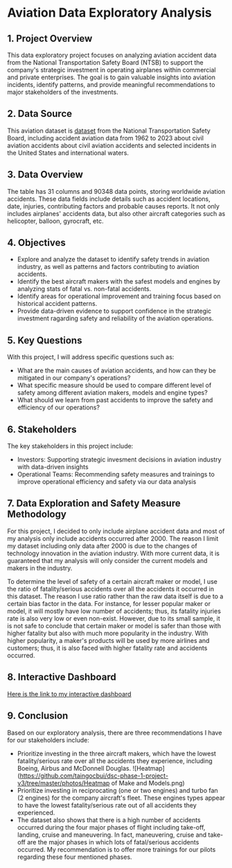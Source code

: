 # Aviation Data Exploratory Analysis

## 1. Project Overview

This data exploratory project focuses on analyzing aviation accident data from the National Transportation Safety Board (NTSB) to support the company's strategic investment in operating airplanes within commercial and private enterprises. The goal is to gain valuable insights into aviation incidents, identify patterns, and provide meaningful recommendations to major stakeholders of the investments.

## 2. Data Source

This aviation dataset is [dataset](https://www.kaggle.com/datasets/khsamaha/aviation-accident-database-synopses) from the National Transportation Safety Board, including accident aviation data from 1962 to 2023 about civil aviation accidents about civil aviation accidents and selected incidents in the United States and international waters.

## 3. Data Overview

The table has 31 columns and 90348 data points, storing worldwide aviation accidents. These data fields include  details such as accident locations, date, injuries, contributing factors and probable causes reports. It not only includes airplanes' accidents data, but also other aircraft categories such as helicopter, balloon, gyrocraft, etc. 

## 4. Objectives
* Explore and analyze the dataset to identify safety trends in aviation industry, as well as patterns and factors contributing to aviation accidents.
* Identify the best aircraft makers with the safest models and engines by analyzing stats of fatal vs. non-fatal accidents.
* Identify areas for operational improvement and training focus based on historical accident patterns.
* Provide data-driven evidence to support confidence in the strategic investment ragarding safety and reliability of the aviation operations.

## 5. Key Questions

With this project, I will address specific questions such as:
* What are the main causes of aviation accidents, and how can they be mitigated in our company's operations?
* What specific measure should be used to compare different level of safety among different aviation makers, models and engine types?
* What should we learn from past accidents to improve the safety and efficiency of our operations?

## 6. Stakeholders

The key stakeholders in this project include:
* Investors: Supporting strategic invesment decisions in aviation industry with data-driven insights
* Operational Teams: Recommending safety measures and trainings to improve operational efficiency and safety via our data analysis

## 7. Data Exploration and Safety Measure Methodology

For this project, I decided to only include airplane accident data and most of my analysis only include accidents occurred after 2000. The reason I limit my dataset including only data after 2000 is due to the changes of technology innovation in the aviation industry. With more current data, it is guaranteed that my analysis will only consider the current models and makers in the industry.

To determine the level of safety of a certain aircraft maker or model, I use the ratio of fatality/serious accidents over all the accidents it occurred in this dataset. The reason I use ratio rather than the raw data itself is due to a certain bias factor in the data. For instance, for lesser popular maker or model, it will mostly have low number of accidents; thus, its fatality injuries rate is also very low or even non-exist. However, due to its small sample, it is not safe to conclude that certain maker or model is safer than those with higher fatality but also with much more popularity in the industry. With higher popularity, a maker's products will be used by more airlines and customers; thus, it is also faced with higher fatality rate and accidents occurred.

## 8. Interactive Dashboard 

[Here is the link to my interactive dashboard](https://public.tableau.com/app/profile/tai.bui3832/viz/AviationAnalysis_17046894590710/Story1)

## 9. Conclusion

Based on our exploratory analysis, there are three recommendations I have for our stakeholders include:
* Prioritize investing in the three aircraft makers, which have the lowest fatality/serious rate over all the accidents they experience, including Boeing, Airbus and McDonnell Douglas.
![Heatmap](https://github.com/taingocbui/dsc-phase-1-project-v3/tree/master/photos/Heatmap of Make and Models.png)
* Prioritize investing in reciprocating (one or two engines) and turbo fan (2 engines) for the company aircraft's fleet. These engines types appear to have the lowest fatality/serious rate out of all accidents they experienced.
* The dataset also shows that there is a high number of accidents occurred during the four major phases of flight including take-off, landing, cruise and maneuvering. In fact, maneuvering, cruise and take-off are the major phases in which lots of fatal/serious accidents occurred. My recommendation is to offer more trainings for our pilots regarding these four mentioned phases.




